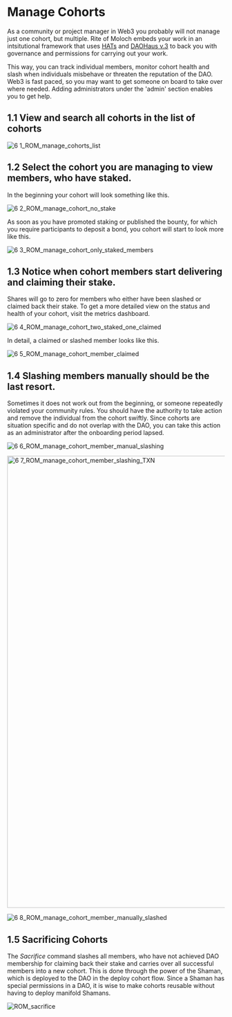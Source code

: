 # Manage Cohorts
As a community or project manager in Web3 you probably will not manage just one cohort, but multiple. Rite of Moloch embeds your work in an intsitutional framework that uses [HATs](https://www.hatsprotocol.xyz) and [DAOHaus v.3](https://daohaus.club) to back you with governance and permissions for carrying out your work.

This way, you can track individual members, monitor cohort health and slash when individuals misbehave or threaten the reputation of the DAO. Web3 is fast paced, so you may want to get someone on board to take over where needed. Adding administrators under the 'admin' section enables you to get help.

## 1.1 View and search all cohorts in the list of cohorts

![6 1_ROM_manage_cohorts_list](https://github.com/rite-of-moloch/User-Handbook/assets/104435781/8d4e33aa-43af-469a-892a-2e472a2d7b36)

## 1.2 Select the cohort you are managing to view members, who have staked. 

In the beginning your cohort will look something like this.

![6 2_ROM_manage_cohort_no_stake](https://github.com/rite-of-moloch/User-Handbook/assets/104435781/d856b32e-3ff9-4f87-b034-601887f6fd86)

As soon as you have promoted staking or published the bounty, for which you require participants to deposit a bond, you cohort will start to look more like this.

![6 3_ROM_manage_cohort_only_staked_members](https://github.com/rite-of-moloch/User-Handbook/assets/104435781/d1e7d5d7-bee0-4f2d-8821-4931003850a0)

## 1.3 Notice when cohort members start delivering and claiming their stake.

Shares will go to zero for members who either have been slashed or claimed back their stake. To get a more detailed view on the status and health of your cohort, visit the metrics dashboard.

![6 4_ROM_manage_cohort_two_staked_one_claimed](https://github.com/rite-of-moloch/User-Handbook/assets/104435781/078f0d9f-b03a-460c-b19b-87bbdb4a2235)

In detail, a claimed or slashed member looks like this.

![6 5_ROM_manage_cohort_member_claimed](https://github.com/rite-of-moloch/User-Handbook/assets/104435781/66568214-3314-4ba2-a721-f603ffde4b94)

## 1.4 Slashing members manually should be the last resort.

Sometimes it does not work out from the beginning, or someone repeatedly violated your community rules. You should have the authority to take action and remove the individual from the cohort swiftly. Since cohorts are situation specific and do not overlap with the DAO, you can take this action as an administrator after the onboarding period lapsed.

![6 6_ROM_manage_cohort_member_manual_slashing](https://github.com/rite-of-moloch/User-Handbook/assets/104435781/bf94be3c-4fd1-44a8-9eea-94d6ac13c87d)


<img width="1044" alt="6 7_ROM_manage_cohort_member_slashing_TXN" src="https://github.com/rite-of-moloch/User-Handbook/assets/104435781/98adffe6-2d8a-4cb7-9403-1b730eab964c">

![6 8_ROM_manage_cohort_member_manually_slashed](https://github.com/rite-of-moloch/User-Handbook/assets/104435781/744ce746-cda5-4da3-9bed-9ff3cba1373f)

## 1.5 Sacrificing Cohorts

The *Sacrifice* command slashes all members, who have not achieved DAO membership for claiming back their stake and carries over all successful members into a new cohort. This is done through the power of the Shaman, which is deployed to the DAO in the deploy cohort flow. Since a Shaman has special permissions in a DAO, it is wise to make cohorts reusable without having to deploy manifold Shamans.


![ROM_sacrifice](https://github.com/rite-of-moloch/User-Handbook/assets/104435781/cfa4ec46-0a40-483f-a32a-10f29d5f6c14)


